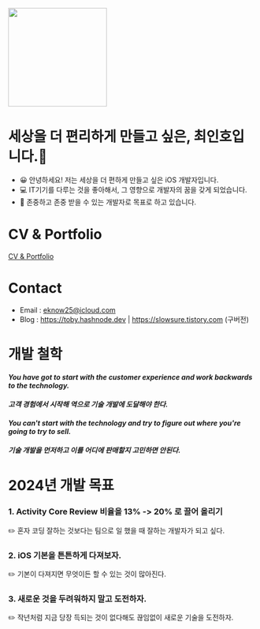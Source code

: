 <p align = "left">
  <img src = "https://user-images.githubusercontent.com/55151796/147390087-a94caa93-34ec-4800-91e0-018103157cb7.jpg" width = "200" height="200" >
</p>


<!--
**E-know/E-know** is a ✨ _special_ ✨ repository because its `README.md` (this file) appears on your GitHub profile.

Here are some ideas to get you started:
-->
# 세상을 더 편리하게 만들고 싶은, 최인호입니다.👋

- 😀 안녕하세요! 저는 세상을 더 편하게 만들고 싶은 iOS 개발자입니다.
- 💻 IT기기를 다루는 것을 좋아해서, 그 영향으로 개발자의 꿈을 갖게 되었습니다.
- 💬 존중하고 존중 받을 수 있는 개발자로 목표로 하고 있습니다.

# CV & Portfolio
[CV & Portfolio](https://github.com/E-know/E-know/blob/main/cv-portfolio.pdf)

# Contact
- Email : eknow25@icloud.com
- Blog : https://toby.hashnode.dev |  https://slowsure.tistory.com (구버전)


# 개발 철학
#### *You have got to start with the customer experience and work backwards to the technology.*  
#### *고객 경험에서 시작해 역으로 기술 개발에 도달해야 한다.*
#### *You can't start with the technology and try to figure out where you're going to try to sell.*
#### *기술 개발을 먼저하고 이를 어디에 판매할지 고민하면 안된다.* 

# 2024년 개발 목표  
### 1. **Activity Core Review 비율을 13% -> 20% 로 끌어 올리기**   
✏️ 혼자 코딩 잘하는 것보다는 팀으로 일 했을 때 잘하는 개발자가 되고 싶다.
### 2. **iOS 기본을 튼튼하게 다져보자.**
✏️ 기본이 다져지면 무엇이든 할 수 있는 것이 많아진다.
### 3. **새로운 것을 두려워하지 말고 도전하자.**
✏️ 작년처럼 지금 당장 득되는 것이 없다해도 끊임없이 새로운 기술을 도전하자.
